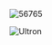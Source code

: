 

![56765](https://user-images.githubusercontent.com/123382941/214055978-b81a61f1-e6d6-47c3-b91b-324b3ca46f08.jpg)

![Ultron](https://user-images.githubusercontent.com/123382941/214054050-83585903-e877-4d00-bf7f-ed535f9263a4.jpg)
